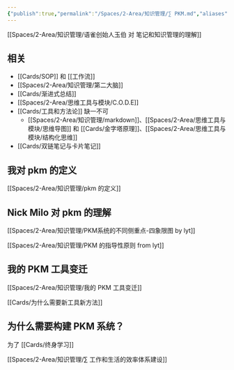 ```yaml
---
{"publish":true,"permalink":"/Spaces/2-Area/知识管理/∑ PKM.md","aliases":"personal knowledge management 『入不孵出』PKM系统 个人知识管理","title":"∑ PKM","created":"2022-06-09","modified":"2024-11-07","published":"2025-07-12T13:43:54.936+08:00","tags":["moc"],"cssclasses":""}
---
```



[[Spaces/2-Area/知识管理/语雀创始人玉伯 对 笔记和知识管理的理解]]

## 相关

- [[Cards/SOP]] 和 [[工作流]]
- [[Spaces/2-Area/知识管理/第二大脑]]
- [[Cards/渐进式总结]]
- [[Spaces/2-Area/思维工具与模块/C.O.D.E]]
- [[Cards/工具和方法论]] 缺一不可
	- [[Spaces/2-Area/知识管理/markdown]]、[[Spaces/2-Area/思维工具与模块/思维导图]] 和 [[Cards/金字塔原理]]、[[Spaces/2-Area/思维工具与模块/结构化思维]]
- [[Cards/双链笔记与卡片笔记]]

## 我对 pkm 的定义

[[Spaces/2-Area/知识管理/pkm 的定义]]

## Nick Milo 对 pkm 的理解

[[Spaces/2-Area/知识管理/PKM系统的不同侧重点-四象限图 by lyt]]

[[Spaces/2-Area/知识管理/PKM 的指导性原则 from lyt]]

## 我的 PKM 工具变迁

[[Spaces/2-Area/知识管理/我的 PKM 工具变迁]]

[[Cards/为什么需要新工具新方法]]

## 为什么需要构建 PKM 系统？

为了 [[Cards/终身学习]]

[[Spaces/2-Area/知识管理/∑ 工作和生活的效率体系建设]]